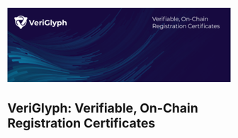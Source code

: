 ![VeriGlyph: Verifiable, On-Chain Registration Certificates](./header.png)

# VeriGlyph: Verifiable, On-Chain Registration Certificates
